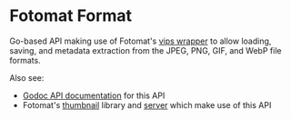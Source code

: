 Fotomat Format
==============

Go-based API making use of Fotomat's [vips wrapper](https://github.com/die-net/fotomat/tree/master/vips) to allow loading, saving, and metadata extraction from the JPEG, PNG, GIF, and WebP file formats.

Also see:

* [Godoc API documentation](https://godoc.org/github.com/die-net/fotomat/format) for this API
* Fotomat's [thumbnail](https://godoc.org/github.com/die-net/fotomat/thumbnail) library and [server](https://github.com/die-net/fotomat) which make use of this API
